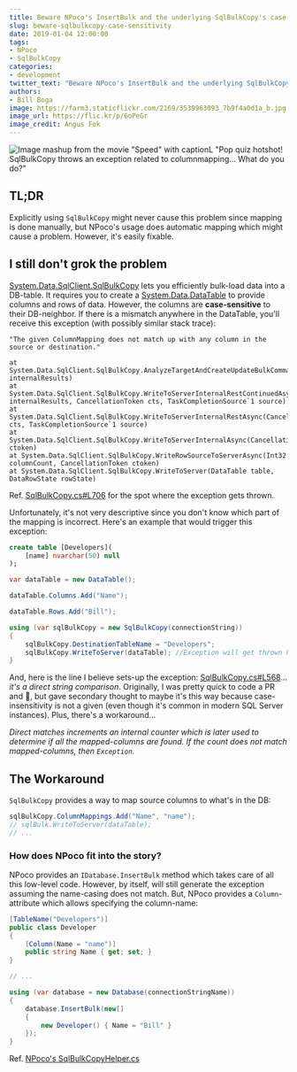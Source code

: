 ```yaml
---
title: Beware NPoco's InsertBulk and the underlying SqlBulkCopy's case-sensitivity
slug: beware-sqlbulkcopy-case-sensitivity
date: 2019-01-04 12:00:00
tags:
- NPoco
- SqlBulkCopy
categories:
- development
twitter_text: "Beware NPoco's InsertBulk and the underlying SqlBulkCopy's case-sensitivity"
authors: 
- Bill Boga
image: https://farm3.staticflickr.com/2169/3539963093_7b9f4a0d1a_b.jpg
image_url: https://flic.kr/p/6oPeGr
image_credit: Angus Fok
---
```


![Image mashup from the movie "Speed" with captionL "Pop quiz hotshot! SqlBulkCopy throws an exception related to columnmapping... What do you do?"](https://i.imgflip.com/2qdhhu.jpg)

## TL;DR

Explicitly using `SqlBulkCopy` might never cause this problem since mapping is done manually, but NPoco's usage does automatic mapping which might cause a problem. However, it's easily fixable.

## I still don't grok the problem

[System.Data.SqlClient.SqlBulkCopy](https://docs.microsoft.com/en-us/dotnet/api/system.data.sqlclient.sqlbulkcopy?view=netcore-2.2) lets you efficiently bulk-load data into a DB-table. It requires you to create a [System.Data.DataTable](https://docs.microsoft.com/en-us/dotnet/api/system.data.datatable?view=netcore-2.2) to provide columns and rows of data. However, the columns are **case-sensitive** to their DB-neighbor. If there is a mismatch anywhere in the DataTable, you'll receive this exception (with possibly similar stack trace):

```
"The given ColumnMapping does not match up with any column in the source or destination."

at System.Data.SqlClient.SqlBulkCopy.AnalyzeTargetAndCreateUpdateBulkCommand(BulkCopySimpleResultSet internalResults)
at System.Data.SqlClient.SqlBulkCopy.WriteToServerInternalRestContinuedAsync(BulkCopySimpleResultSet internalResults, CancellationToken cts, TaskCompletionSource`1 source)
at System.Data.SqlClient.SqlBulkCopy.WriteToServerInternalRestAsync(CancellationToken cts, TaskCompletionSource`1 source)
at System.Data.SqlClient.SqlBulkCopy.WriteToServerInternalAsync(CancellationToken ctoken)
at System.Data.SqlClient.SqlBulkCopy.WriteRowSourceToServerAsync(Int32 columnCount, CancellationToken ctoken)
at System.Data.SqlClient.SqlBulkCopy.WriteToServer(DataTable table, DataRowState rowState)
```

Ref. [SqlBulkCopy.cs#L706](https://github.com/dotnet/corefx/blob/e0ba7aa8026280ee3571179cc06431baf1dfaaac/src/System.Data.SqlClient/src/System/Data/SqlClient/SqlBulkCopy.cs#L706) for the spot where the exception gets thrown.

Unfortunately, it's not very descriptive since you don't know which part of the mapping is incorrect. Here's an example that would trigger this exception:

```sql
create table [Developers](
    [name] nvarchar(50) null
);
```

```csharp
var dataTable = new DataTable();

dataTable.Columns.Add("Name");

dataTable.Rows.Add("Bill");

using (var sqlBulkCopy = new SqlBulkCopy(connectionString))
{
    sqlBulkCopy.DestinationTableName = "Developers";
    sqlBulkCopy.WriteToServer(dataTable); //Exception will get thrown here.
}
```

And, here is the line I believe sets-up the exception: [SqlBulkCopy.cs#L568](https://github.com/dotnet/corefx/blob/e0ba7aa8026280ee3571179cc06431baf1dfaaac/src/System.Data.SqlClient/src/System/Data/SqlClient/SqlBulkCopy.cs#L568)... *it's a direct string comparison*. Originally, I was pretty quick to code a PR and 🤞, but gave secondary thought to maybe it's this way because case-insensitivity is not a given (even though it's common in modern SQL Server instances). Plus, there's a workaround...

*Direct matches increments an internal counter which is later used to determine if all the mapped-columns are found. If the count does not match mapped-columns, then `Exception`.*

## The Workaround

`SqlBulkCopy` provides a way to map source columns to what's in the DB:

```csharp
sqlBulkCopy.ColumnMappings.Add("Name", "name");
// sqlBulk.WriteToServer(dataTable);
// ...
```

### How does NPoco fit into the story?

NPoco provides an `IDatabase.InsertBulk` method which takes care of all this low-level code. However, by itself, will still generate the exception assuming the name-casing does not match. But, NPoco provides a `Column`-attribute which allows specifying the column-name:

```csharp
[TableName("Developers")]
public class Developer
{
    [Column(Name = "name")]
    public string Name { get; set; }
}

// ...

using (var database = new Database(connectionStringName))
{
    database.InsertBulk(new[]
    {
        new Developer() { Name = "Bill" }
    });
}
```

Ref. [NPoco's SqlBulkCopyHelper.cs](https://github.com/schotime/NPoco/blob/8af5466db4f4513987767c6516d3be949d44fda7/src/NPoco/SqlBulkCopyHelper.cs)